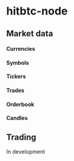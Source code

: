 # hitbtc-node

## Market data
#### Currencies
#### Symbols
#### Tickers
#### Trades
#### Orderbook
#### Candles

## Trading
In development